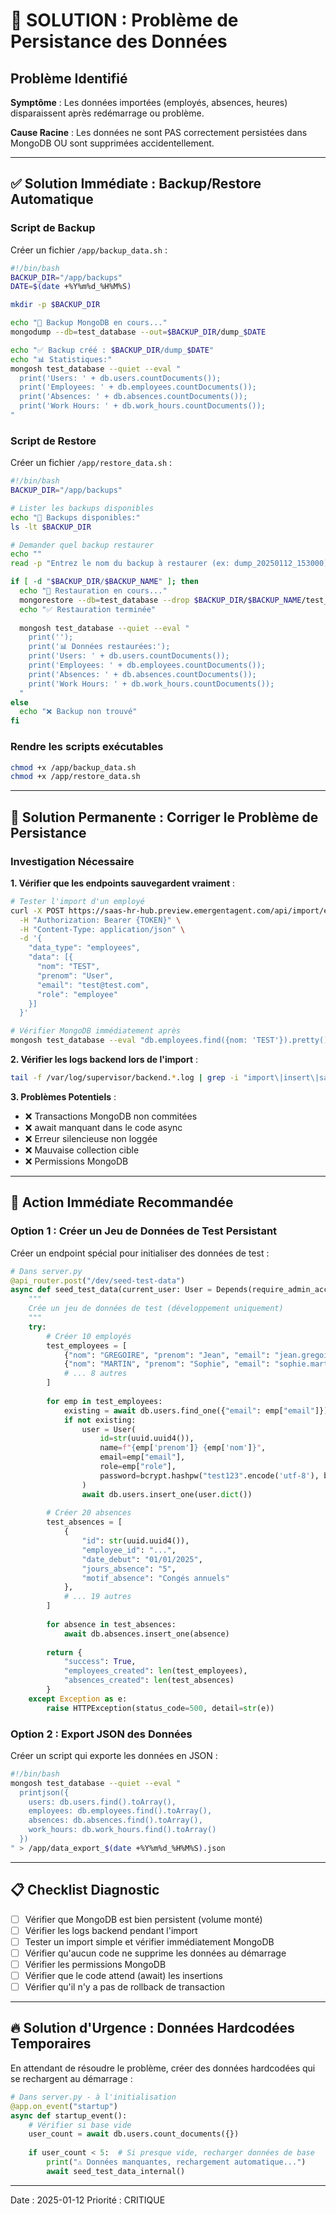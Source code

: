 # 🚨 SOLUTION : Problème de Persistance des Données

## Problème Identifié

**Symptôme** : Les données importées (employés, absences, heures) disparaissent après redémarrage ou problème.

**Cause Racine** : Les données ne sont PAS correctement persistées dans MongoDB OU sont supprimées accidentellement.

---

## ✅ Solution Immédiate : Backup/Restore Automatique

### Script de Backup

Créer un fichier `/app/backup_data.sh` :
```bash
#!/bin/bash
BACKUP_DIR="/app/backups"
DATE=$(date +%Y%m%d_%H%M%S)

mkdir -p $BACKUP_DIR

echo "🔄 Backup MongoDB en cours..."
mongodump --db=test_database --out=$BACKUP_DIR/dump_$DATE

echo "✅ Backup créé : $BACKUP_DIR/dump_$DATE"
echo "📊 Statistiques:"
mongosh test_database --quiet --eval "
  print('Users: ' + db.users.countDocuments());
  print('Employees: ' + db.employees.countDocuments());
  print('Absences: ' + db.absences.countDocuments());
  print('Work Hours: ' + db.work_hours.countDocuments());
"
```

### Script de Restore

Créer un fichier `/app/restore_data.sh` :
```bash
#!/bin/bash
BACKUP_DIR="/app/backups"

# Lister les backups disponibles
echo "📁 Backups disponibles:"
ls -lt $BACKUP_DIR

# Demander quel backup restaurer
echo ""
read -p "Entrez le nom du backup à restaurer (ex: dump_20250112_153000): " BACKUP_NAME

if [ -d "$BACKUP_DIR/$BACKUP_NAME" ]; then
  echo "🔄 Restauration en cours..."
  mongorestore --db=test_database --drop $BACKUP_DIR/$BACKUP_NAME/test_database
  echo "✅ Restauration terminée"
  
  mongosh test_database --quiet --eval "
    print('');
    print('📊 Données restaurées:');
    print('Users: ' + db.users.countDocuments());
    print('Employees: ' + db.employees.countDocuments());
    print('Absences: ' + db.absences.countDocuments());
    print('Work Hours: ' + db.work_hours.countDocuments());
  "
else
  echo "❌ Backup non trouvé"
fi
```

### Rendre les scripts exécutables
```bash
chmod +x /app/backup_data.sh
chmod +x /app/restore_data.sh
```

---

## 🔧 Solution Permanente : Corriger le Problème de Persistance

### Investigation Nécessaire

**1. Vérifier que les endpoints sauvegardent vraiment** :
```bash
# Tester l'import d'un employé
curl -X POST https://saas-hr-hub.preview.emergentagent.com/api/import/employees \
  -H "Authorization: Bearer {TOKEN}" \
  -H "Content-Type: application/json" \
  -d '{
    "data_type": "employees",
    "data": [{
      "nom": "TEST",
      "prenom": "User",
      "email": "test@test.com",
      "role": "employee"
    }]
  }'

# Vérifier MongoDB immédiatement après
mongosh test_database --eval "db.employees.find({nom: 'TEST'}).pretty()"
```

**2. Vérifier les logs backend lors de l'import** :
```bash
tail -f /var/log/supervisor/backend.*.log | grep -i "import\|insert\|save"
```

**3. Problèmes Potentiels** :
- ❌ Transactions MongoDB non commitées
- ❌ await manquant dans le code async
- ❌ Erreur silencieuse non loggée
- ❌ Mauvaise collection cible
- ❌ Permissions MongoDB

---

## 🎯 Action Immédiate Recommandée

### Option 1 : Créer un Jeu de Données de Test Persistant

Créer un endpoint spécial pour initialiser des données de test :

```python
# Dans server.py
@api_router.post("/dev/seed-test-data")
async def seed_test_data(current_user: User = Depends(require_admin_access)):
    """
    Crée un jeu de données de test (développement uniquement)
    """
    try:
        # Créer 10 employés
        test_employees = [
            {"nom": "GREGOIRE", "prenom": "Jean", "email": "jean.gregoire@test.fr", "role": "employee"},
            {"nom": "MARTIN", "prenom": "Sophie", "email": "sophie.martin@test.fr", "role": "employee"},
            # ... 8 autres
        ]
        
        for emp in test_employees:
            existing = await db.users.find_one({"email": emp["email"]})
            if not existing:
                user = User(
                    id=str(uuid.uuid4()),
                    name=f"{emp['prenom']} {emp['nom']}",
                    email=emp["email"],
                    role=emp["role"],
                    password=bcrypt.hashpw("test123".encode('utf-8'), bcrypt.gensalt()).decode('utf-8')
                )
                await db.users.insert_one(user.dict())
        
        # Créer 20 absences
        test_absences = [
            {
                "id": str(uuid.uuid4()),
                "employee_id": "...",
                "date_debut": "01/01/2025",
                "jours_absence": "5",
                "motif_absence": "Congés annuels"
            },
            # ... 19 autres
        ]
        
        for absence in test_absences:
            await db.absences.insert_one(absence)
        
        return {
            "success": True,
            "employees_created": len(test_employees),
            "absences_created": len(test_absences)
        }
    except Exception as e:
        raise HTTPException(status_code=500, detail=str(e))
```

### Option 2 : Export JSON des Données

Créer un script qui exporte les données en JSON :
```bash
#!/bin/bash
mongosh test_database --quiet --eval "
  printjson({
    users: db.users.find().toArray(),
    employees: db.employees.find().toArray(),
    absences: db.absences.find().toArray(),
    work_hours: db.work_hours.find().toArray()
  })
" > /app/data_export_$(date +%Y%m%d_%H%M%S).json
```

---

## 📋 Checklist Diagnostic

- [ ] Vérifier que MongoDB est bien persistent (volume monté)
- [ ] Vérifier les logs backend pendant l'import
- [ ] Tester un import simple et vérifier immédiatement MongoDB
- [ ] Vérifier qu'aucun code ne supprime les données au démarrage
- [ ] Vérifier les permissions MongoDB
- [ ] Vérifier que le code attend (await) les insertions
- [ ] Vérifier qu'il n'y a pas de rollback de transaction

---

## 🔥 Solution d'Urgence : Données Hardcodées Temporaires

En attendant de résoudre le problème, créer des données hardcodées qui se rechargent au démarrage :

```python
# Dans server.py - à l'initialisation
@app.on_event("startup")
async def startup_event():
    # Vérifier si base vide
    user_count = await db.users.count_documents({})
    
    if user_count < 5:  # Si presque vide, recharger données de base
        print("⚠️ Données manquantes, rechargement automatique...")
        await seed_test_data_internal()
```

---

Date : 2025-01-12
Priorité : CRITIQUE
